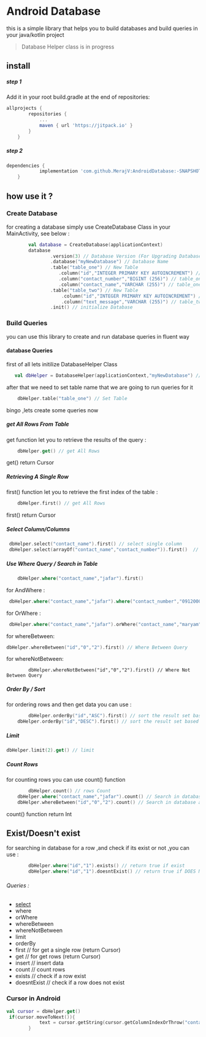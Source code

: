# Android Database
this is a simple library that helps you to build databases and build queries in your java/kotlin project

> Database Helper class is in progress
## install
##### step 1
Add it in your root build.gradle at the end of repositories:
```gradle
allprojects {
		repositories {
			...
			maven { url 'https://jitpack.io' }
		}
	}
```
##### step 2
```gradle
dependencies {
	        implementation 'com.github.MerajV:AndroidDatabase:-SNAPSHOT'
	}
```

## how use it ?
### Create Database
for creating a database simply use CreateDatabase Class in your MainActivity, see below :
```kotlin
        val database = CreateDatabase(applicationContext)
        database
                .version(3) // Database Version (For Upgrading Database in future)
                .database("myNewDatabase") // Database Name
                .table("table_one") // New Table
                   .column("id","INTEGER PRIMARY KEY AUTOINCREMENT") // table_one column
                   .column("contact_number","BIGINT (256)") // table_one column
                   .column("contact_name","VARCHAR (255)") // table_one column
                .table("table_two") // New Table
                    .column("id","INTEGER PRIMARY KEY AUTOINCREMENT") // table_two column
                    .column("text_message","VARCHAR (255)") // table_two column
                .init() // initialize Database
```

### Build Queries
you can use this library to create and run database queries in fluent way

#### database Queries
first of all lets initilize DatabaseHelper Class 
```kotlin
   val dbHelper = DatabaseHelper(applicationContext,"myNewDatabase") // Load Database  
```
after that we need to set table name that we are going to run queries for it 
```kotlin
    dbHelper.table("table_one") // Set Table   
```
bingo ,lets create some queries now 
##### get All Rows From Table
get function let you to retrieve the results of the query :
```kotlin
    dbHelper.get() // get All Rows
```
get() return Cursor

##### Retrieving A Single Row
first() function let you to retrieve the first index of the table :
```kotlin
    dbHelper.first() // get All Rows
```
first() return Cursor
##### Select Column/Columns
```kotlin
 dbHelper.select("contact_name").first() // select single column 
 dbHelper.select(arrayOf("contact_name","contact_number")).first()  // Select multiple Columns
```
##### Use Where Query / Search in Table
```kotlin
    dbHelper.where("contact_name","jafar").first() 
```
for AndWhere :
```kotlin
 dbHelper.where("contact_name","jafar").where("contact_number","09120000000").first() 
 ```
 for OrWhere :
 ```kotlin
  dbHelper.where("contact_name","jafar").orWhere("contact_name","maryam").first() 
```
for whereBetween:
 ```kotlin
 dbHelper.whereBetween("id","0","2").first() // Where Between Query
 ```
 for whereNotBetween:
 ```kotlin:
         dbHelper.whereNotBetween("id","0","2").first() // Where Not Between Query
 ```
 ##### Order By / Sort
 for ordering rows and then get data you can use :
 ```kotlin
         dbHelper.orderBy("id","ASC").first() // sort the result set based on id column in ASC order
	 dbHelper.orderBy("id","DESC").first() // sort the result set based on id column in DESC order
 ```
 ##### Limit
 ```kotlin
 dbHelper.limit(2).get() // limit
 ```
 ##### Count Rows 
 for counting rows you can use count() function
 ```kotlin
         dbHelper.count() // rows Count
	 dbHelper.where("contact_name","jafar").count() // Search in database and count
 	 dbHelper.whereBetween("id","0","2").count() // Search in database and count
 ```
count() function return Int
## Exist/Doesn't exist
for searching in database for a row ,and check if its exist or not ,you can use :
```kotlin
        dbHelper.where("id","1").exists() // return true if exist
        dbHelper.where("id","1").doesntExist() // return true if DOES NOT exist
```

###### Queries :
* [select](#-Select-Column/Columns)
* where
* orWhere
* whereBetween
* whereNotBetween
* limit
* orderBy
* first // for get a single row (return Cursor)
* get // for get rows (return Cursor)
* insert // insert data
* count // count rows
* exists // check if a row exist
* doesntExist // check if a row does not exist


### Cursor in Android
```kotlin
val cursor = dbHelper.get()
 if(cursor.moveToNext()){
            text = cursor.getString(cursor.getColumnIndexOrThrow("contact_name"))
        }
```

